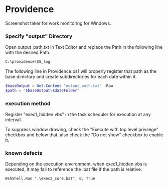 # Providence
Screenshot taker for work monitoring for Windows.


### Specify "output" Directory

Open output_path.txt in Text Editor and replace the Path in the following line with the desired Path.

```txt
C:\providence\SS_log
```

The following line in Providence.ps1 will properly register that path as the base directory and create subdirectories for each date within it.

```ps1
$baseOutput = Get-Content "output_path.txt" -Raw
$path = "$baseOutput\$dateFolder" 
```

### execution method

Register "exec1_hidden.vbs" in the task scheduler for execution at any interval.

To suppress window drawing, check the "Execute with top level privilege" checkbox and below that, also check the "Do not show" checkbox to enable it.


### known defects

Depending on the execution environment, when exec1_hidden.vbs is executed, it may fail to reference the .bat file if the path is relative.

```vbs
WshShell.Run ".\exec2_core.bat", 0, True
```